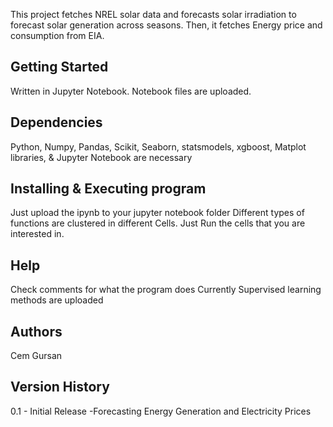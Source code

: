 This project fetches NREL solar data and forecasts solar irradiation to forecast solar generation across seasons. Then, it fetches Energy price and consumption from EIA.

## Getting Started

Written in Jupyter Notebook. Notebook files are uploaded.

## Dependencies

Python, Numpy, Pandas, Scikit, Seaborn, statsmodels, xgboost, Matplot libraries, & Jupyter Notebook are necessary

## Installing & Executing program

Just upload the ipynb to your jupyter notebook folder
Different types of functions are clustered in different Cells.
Just Run the cells that you are interested in.

## Help

Check comments for what the program does Currently Supervised learning methods are uploaded

## Authors

Cem Gursan

## Version History

0.1 - Initial Release -Forecasting Energy Generation and Electricity Prices
